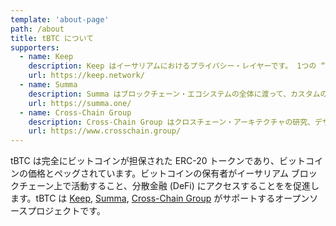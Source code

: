 ```yaml
---
template: 'about-page'
path: /about
title: tBTC について
supporters:
  - name: Keep
    description: Keep はイーサリアムにおけるプライバシー・レイヤーです。 1つの “keep” はプライベートなデータをオフチェーンで保管するコンテナーです。 Keepにより、コントラクトとプライベートなデータとの深い対話が可能となり、パブリックチェーンの実力の全てを利用することができるようになります。KEEP トークンによって力を与えられた Keep network が tBTC を管理します。
    url: https://keep.network/
  - name: Summa
    description: Summa はブロックチェーン・エコシステムの全体に渡って、カスタムの相互運用性ソリューションを提供します。これによって、企業はより大きなマーケットにアクセス可能になり、機能の拡充が可能になり、統合されたクロスチェーンのマーケットプレイスで新しい流動性へのアクセスが可能になります。
    url: https://summa.one/
  - name: Cross-Chain Group
    description: Cross-Chain Group はクロスチェーン・アーキテクチャの研究、デザイン、実装に特化した産業資産及びワーキンググループです。教育イベント、アドバイザー業務、オープンソース活動を通じて、ブロックチェーンの相互運用性の拡充とより接続され、機能的で、スケールする環境を育てることを目標としています。
    url: https://www.crosschain.group/
---
```

tBTC は完全にビットコインが担保された ERC-20 トークンであり、ビットコインの価格とペッグされています。ビットコインの保有者がイーサリアム ブロックチェーン上で活動すること、分散金融 (DeFi) にアクセスすることをを促進します。tBTC は [Keep](https://keep.network/), [Summa](https://summa.one/), [Cross-Chain Group](https://www.crosschain.group/) がサポートするオープンソースプロジェクトです。
